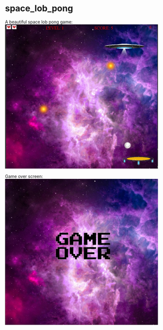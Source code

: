 # space_lob_pong

A beautiful space lob pong game:
![alt text](https://github.com/AcedbyB/space_lob_pong/blob/main/showcase.png?raw=true)

Game over screen:
![alt text](https://github.com/AcedbyB/space_lob_pong/blob/main/showcase2.png?raw=true)